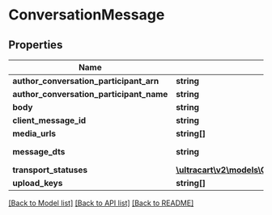 # ConversationMessage

## Properties
Name | Type | Description | Notes
------------ | ------------- | ------------- | -------------
**author_conversation_participant_arn** | **string** |  | [optional] 
**author_conversation_participant_name** | **string** |  | [optional] 
**body** | **string** |  | [optional] 
**client_message_id** | **string** |  | [optional] 
**media_urls** | **string[]** |  | [optional] 
**message_dts** | **string** | Message date/time | [optional] 
**transport_statuses** | [**\ultracart\v2\models\ConversationMessageTransportStatus[]**](ConversationMessageTransportStatus.md) |  | [optional] 
**upload_keys** | **string[]** |  | [optional] 

[[Back to Model list]](../README.md#documentation-for-models) [[Back to API list]](../README.md#documentation-for-api-endpoints) [[Back to README]](../README.md)


